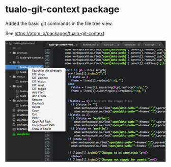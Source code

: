 # tualo-git-context package

Added the basic git commands in the file tree view.

See <https://atom.io/packages/tualo-git-context>

![](https://raw.githubusercontent.com/tualo/tualo-git-context/master/tualo-git-context-preview-atom.png)
